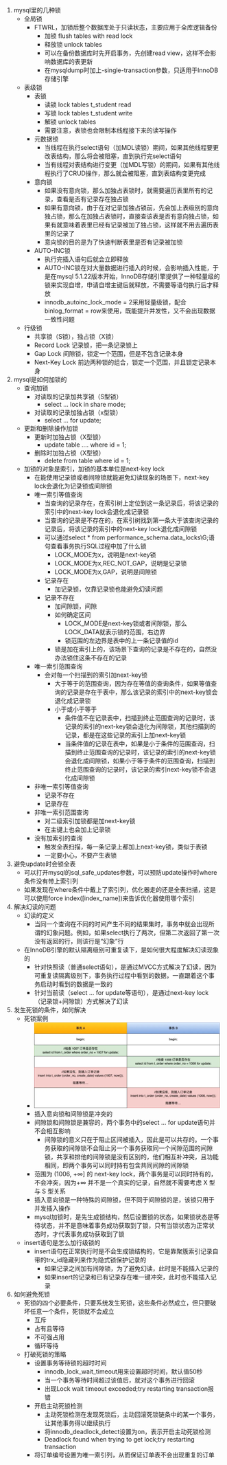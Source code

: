 1. mysql里的几种锁
   + 全局锁
     + FTWRL，加锁后整个数据库处于只读状态，主要应用于全库逻辑备份
       + 加锁 flush tables with read lock
       + 释放锁 unlock tables
       + 可以在备份数据库时先开启事务，先创建read view，这样不会影响数据库的表更新
       + 在mysqldump时加上-single-transaction参数，只适用于InnoDB存储引擎
   + 表级锁
     + 表锁
       + 读锁 lock tables t_student read
       + 写锁 lock tables t_student write
       + 解锁 unlock tables
       + 需要注意，表锁也会限制本线程接下来的读写操作
     + 元数据锁
       + 当线程在执行select语句（加MDL读锁）期间，如果其他线程要更改表结构，那么将会被阻塞，直到执行完select语句
       + 当有线程对表结构进行变更（加MDL写锁）的期间，如果有其他线程执行了CRUD操作，那么就会被阻塞，直到表结构变更完成
     + 意向锁
       + 如果没有意向锁，那么加独占表锁时，就需要遍历表里所有的记录，查看是否有记录存在独占锁
       + 如果有意向锁，由于在对记录加独占锁前，先会加上表级别的意向独占锁，那么在加独占表锁时，直接查该表是否有意向独占锁，如果有就意味着表里已经有记录被加了独占锁，这样就不用去遍历表里的记录了
       + 意向锁的目的是为了快速判断表里是否有记录被加锁
     + AUTO-INC锁
       + 执行完插入语句后就会立即释放
       + AUTO-INC锁在对大量数据进行插入的时候，会影响插入性能，于是在mysql 5.1.22版本开始，InnoDB存储引擎提供了一种轻量级的锁来实现自增，申请自增主键后就释放，不需要等语句执行后才释放
       + innodb_autoinc_lock_mode = 2采用轻量级锁，配合binlog_format = row来使用，既能提升并发性，又不会出现数据一致性问题
   + 行级锁
     + 共享锁（S锁），独占锁（X锁）
     + Record Lock 记录锁，把一条记录锁上
     + Gap Lock 间隙锁，锁定一个范围，但是不包含记录本身
     + Next-Key Lock 前边两种锁的组合，锁定一个范围，并且锁定记录本身
2. mysql是如何加锁的
   + 查询加锁
     + 对读取的记录加共享锁（S型锁）
       + select ... lock in share mode;
     + 对读取的记录加独占锁（x型锁）
       + select ... for update;
   + 更新和删除操作加锁
     + 更新时加独占锁（X型锁）
       + update table .... where id = 1;
     + 删除时加独占锁（X型锁）
       + delete from table where id = 1;
   + 加锁的对象是索引，加锁的基本单位是next-key lock
     + 在能使用记录锁或者间隙锁就能避免幻读现象的场景下，next-key lock会退化为记录锁或间隙锁
     + 唯一索引等值查询
       + 当查询的记录存在，在索引树上定位到这一条记录后，将该记录的索引中的next-key lock会退化成记录锁
       + 当查询的记录是不存在的，在索引树找到第一条大于该查询记录的记录后，将该记录的索引中的next-key lock退化成间隙锁
       + 可以通过select * from performance_schema.data_locks\G;语句查看事务执行SQL过程中加了什么锁
         + LOCK_MODE为x，说明是next-key锁
         + LOCK_MODE为x,REC_NOT_GAP，说明是记录锁
         + LOCK_MODE为x,GAP，说明是间隙锁
       + 记录存在
         + 加记录锁，仅靠记录锁也能避免幻读问题
       + 记录不存在
         + 加间隙锁，间隙
         + 如何确定区间
           + LOCK_MODE是next-key锁或者间隙锁，那么LOCK_DATA就表示锁的范围，右边界
           + 锁范围的左边界是表中的上一条记录值的id
         + 锁是加在索引上的，该场景下查询的记录是不存在的，自然没办法锁住这条不存在的记录
     + 唯一索引范围查询
       + 会对每一个扫描到的索引加next-key锁
         + 大于等于的范围查询，因为存在等值的查询条件，如果等值查询的记录是存在于表中，那么该记录的索引中的next-key锁会退化成记录锁
         + 小于或小于等于
           + 条件值不在记录表中，扫描到终止范围查询的记录时，该记录的索引的next-key锁会退化为间隙锁，其他扫描到的记录，都是在这些记录的索引上加next-key锁
           + 当条件值的记录在表中，如果是小于条件的范围查询，扫描到终止范围查询的记录时，该记录的索引的next-key锁会退化成间隙锁，如果小于等于条件的范围查询，扫描到终止范围查询的记录时，该记录的索引next-key锁不会退化成间隙锁
     + 非唯一索引等值查询
       + 记录不存在
       + 记录存在
     + 非唯一索引范围查询
       + 对二级索引加锁都是加next-key锁
       + 在主键上也会加上记录锁
     + 没有加索引的查询
       + 触发全表扫描，每一条记录上都加上next-key锁，类似于表锁
       + 一定要小心，不要产生表锁
3. 避免update时会锁全表
   + 可以打开mysql的sql_safe_updates参数，可以预防update操作时where条件没有带上索引列
   + 如果发现在where条件中戴上了索引列，优化器走的还是全表扫描，这是可以使用force index([index_name])来告诉优化器使用哪个索引
4. 解决幻读的问题
   + 幻读的定义
     + 当同一个查询在不同的时间产生不同的结果集时，事务中就会出现所谓的幻象问题。例如，如果select执行了两次，但第二次返回了第一次没有返回的行，则该行是“幻象”行
   + 在InnoDB引擎的默认隔离级别可重复读下，是如何很大程度解决幻读现象的
     + 针对快照读（普通select语句），是通过MVCC方式解决了幻读，因为可重复读隔离级别下，事务执行过程中看到的数据，一直跟着这个事务启动时看到的数据是一致的
     + 针对当前读（select ... for update等语句），是通过next-key lock（记录锁+间隙锁）方式解决了幻读
5. 发生死锁的条件，如何解决
   + 死锁案例
     + ![死锁案例](./img/死锁案例.png)
     + 插入意向锁和间隙锁是冲突的
     + 间隙锁和间隙锁是兼容的，两个事务中的select ... for update语句并不会相互影响
       + 间隙锁的意义只在于阻止区间被插入，因此是可以共存的。一个事务获取的间隙锁不会阻止另一个事务获取同一个间隙范围的间隙锁，共享和排他的间隙锁是没有区别的，他们相互补冲突，且功能相同，即两个事务可以同时持有包含共同间隙的间隙锁
     + 范围为 (1006, +∞] 的 next-key lock，两个事务是可以同时持有的，不会冲突，因为+∞ 并不是一个真实的记录，自然就不需要考虑 X 型与 S 型关系
     + 插入意向锁是一种特殊的间隙锁，但不同于间隙锁的是，该锁只用于并发插入操作
     + mysql加锁时，是先生成锁结构，然后设置锁的状态，如果锁状态是等待状态，并不是意味着事务成功获取到了锁，只有当锁状态为正常状态时，才代表事务成功获取到了锁
   + insert语句是怎么加行级锁的
     + insert语句在正常执行时是不会生成锁结构的，它是靠聚簇索引记录自带的trx_id隐藏列来作为隐式锁保护记录的
       + 如果记录之间加有间隙锁，为了避免幻读，此时是不能插入记录的
       + 如果insert的记录和已有记录存在唯一键冲突，此时也不能插入记录
6. 如何避免死锁
   + 死锁的四个必要条件，只要系统发生死锁，这些条件必然成立，但只要破坏任意一个条件，死锁就不会成立
     + 互斥
     + 占有且等待
     + 不可强占用
     + 循环等待
   + 打破死锁的策略
     + 设置事务等待锁的超时时间
       + innodb_lock_wait_timeout用来设置超时时间，默认值50秒
       + 当一个事务等待时间超过该值后，就对这个事务进行回滚
       + 出现Lock wait timeout exceeded;try restarting transaction报错
     + 开启主动死锁检测
       + 主动死锁检测在发现死锁后，主动回滚死锁链条中的某一个事务，让其他事务得以继续执行
       + 将innodb_deadlock_detect设置为on，表示开启主动死锁检测
       + Deadlock found when trying to get lock;try restarting transaction
     + 将订单编号设置为唯一索引列，从而保证订单表不会出现重复的订单